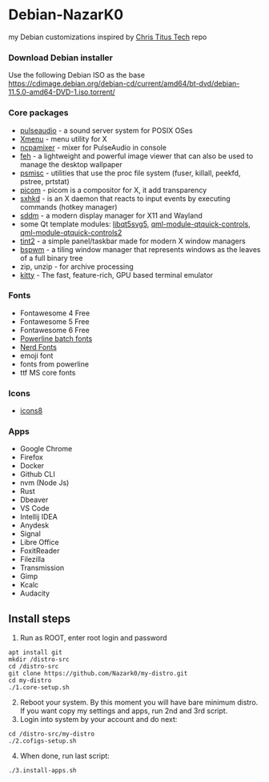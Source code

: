 # Debian-NazarK0
my Debian customizations inspired by [Chris Titus Tech](https://github.com/ChrisTitusTech/Debian-titus) repo
 
### Download Debian installer
Use the following Debian ISO as the base <https://cdimage.debian.org/debian-cd/current/amd64/bt-dvd/debian-11.5.0-amd64-DVD-1.iso.torrent/>


### Core packages
* [pulseaudio](https://www.freedesktop.org/wiki/Software/PulseAudio/) - a sound server system for POSIX OSes
* [Xmenu](https://github.com/phillbush/xmenuv) - menu utility for X
* [ncpamixer](https://github.com/fulhax/ncpamixer) -  mixer for PulseAudio in console
* [feh](https://feh.finalrewind.org/) - a lightweight and powerful image viewer that can also be used to manage the desktop wallpaper
* [psmisc](https://packages.debian.org/en/sid/psmisc) - utilities that use the proc file system (fuser, killall, peekfd, pstree, prtstat)
* [picom](https://github.com/yshui/picom) - picom is a compositor for X, it add transparency
* [sxhkd](https://github.com/baskerville/sxhkd) - is an X daemon that reacts to input events by executing commands (hotkey manager)
* [sddm](https://github.com/sddm/sddm) - a modern display manager for X11 and Wayland
* some Qt template modules: [libqt5svg5](https://packages.debian.org/en/sid/libqt5svg5), [qml-module-qtquick-controls](https://packages.debian.org/sid/qml-module-qtquick-controls), [qml-module-qtquick-controls2](https://packages.debian.org/sid/qml-module-qtquick-controls2)
* [tint2](https://github.com/o9000/tint2) - a simple panel/taskbar made for modern X window managers
* [bspwm](https://github.com/baskerville/bspwm) - a tiling window manager that represents windows as the leaves of a full binary tree
* zip, unzip - for archive processing
* [kitty](https://sw.kovidgoyal.net/kitty) - The fast, feature-rich, GPU based terminal emulator

### Fonts
* Fontawesome 4 Free
* Fontawesome 5 Free
* Fontawesome 6 Free
* [Powerline batch fonts](https://github.com/powerline/fonts)
* [Nerd Fonts](https://github.com/ryanoasis/nerd-fonts/releases/)
* emoji font
* fonts from powerline
* ttf MS core fonts

### Icons
* [icons8](https://icons8.com)

### Apps
* Google Chrome
* Firefox
* Docker
* Github CLI
* nvm (Node Js)
* Rust
* Dbeaver
* VS Code
* Intellij IDEA
* Anydesk
* Signal
* Libre Office
* FoxitReader
* Filezilla
* Transmission
* Gimp
* Kcalc
* Audacity

## Install steps

1. Run as ROOT, enter root login and password
```
apt install git
mkdir /distro-src
cd /distro-src
git clone https://github.com/Nazark0/my-distro.git
cd my-distro
./1.core-setup.sh
```
2. Reboot your system. By this moment you will have bare minimum distro. If you want copy my settings and apps, run 2nd and 3rd script.
3. Login into system by your account and do next:
```
cd /distro-src/my-distro
./2.cofigs-setup.sh
```
4. When done, run last script:
```
./3.install-apps.sh
```